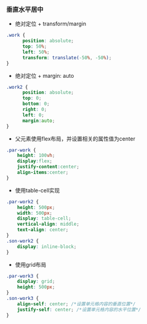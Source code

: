 ### 垂直水平居中

* 绝对定位 + transform/margin
```css
.work {
      position: absolute;
      top: 50%;
      left: 50%;
      transform: translate(-50%, -50%);
}
```

* 绝对定位 + margin: auto
```css
.work2 {
      position: absolute;
      top: 0;
      bottom: 0;
      right: 0;
      left: 0;
      margin:auto;
}
```

* 父元素使用flex布局，并设置相关的属性值为center
```css
.par-work {
    height: 100vh;
    display:flex;
    justify-content:center;
    align-items:center;
}
```

* 使用table-cell实现
```css
.par-work2 {
    height: 500px;
    width: 500px;
    display: table-cell;
    vertical-align: middle;
    text-align: center;
}
.son-work2 {
    display: inline-block;
}
```

* 使用grid布局
```css
.par-work3 {
    display: grid;
    height: 500px;
}
.son-work3 {
    align-self: center; /*设置单元格内容的垂直位置*/
    justify-self: center; /*设置单元格内容的水平位置*/
}
```